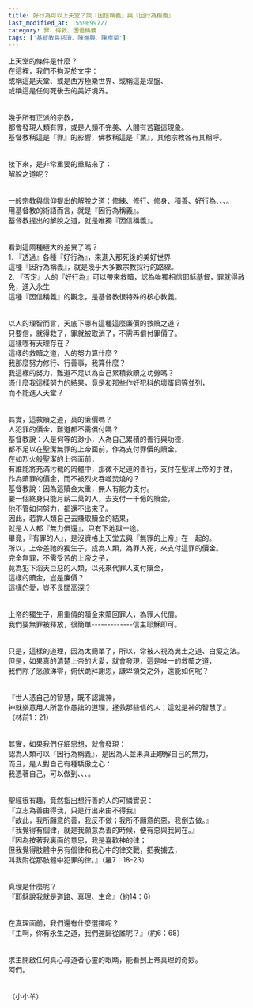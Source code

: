 ```yaml
---
title: 好行為可以上天堂？談『因信稱義』與『因行為稱義』
last_modified_at: 1559699727
category: 罪、得救、因信稱義
tags: ['基督教與慈濟、陳進興、陳樹菊']
---
```


<div>上天堂的條件是什麼？</div>
<div>在這裡，我們不拘泥於文字：</div>
<div>或稱這是天堂、或是西方極樂世界、或稱這是涅盤、</div>
<div>或稱這是任何死後去的美好境界。</div>
<div> </div>
<div> </div>
<div>幾乎所有正派的宗教，</div>
<div>都會發現人類有罪，或是人類不完美、人間有苦難這現象。</div>
<div>基督教稱這是『罪』的影響，佛教稱這是『業』，其他宗教各有其稱呼。</div>
<div> </div>
<div> </div>
<div>接下來，是非常重要的重點來了：</div>
<div>解脫之道呢？</div>
<div> </div>
<div> </div>
<div>一般宗教與信仰提出的解脫之道：修練、修行、修身、積善、好行為、、、。</div>
<div>用基督教的術語而言，就是『因行為稱義』。</div>
<div>基督教提出的解脫之道，就是唯獨『因信稱義』。</div>
<div> </div>
<div> </div>
<div>看到這兩種極大的差異了嗎？</div>
<div>1.<span style="white-space:pre"> </span>『透過』各種『好行為』，來進入那死後的美好世界</div>
<div>這種『因行為稱義』，就是幾乎大多數宗教採行的路線。</div>
<div>2.<span style="white-space:pre"> </span>『否定』人的『好行為』可以帶來救贖，認為唯獨相信耶穌基督，罪就得赦免，進入永生</div>
<div>這種『因信稱義』的觀念，是基督教很特殊的核心教義。</div>
<div> </div>
<div> </div>
<div>以人的理智而言，天底下哪有這種這麼廉價的救贖之道？</div>
<div>只要信，就得救了，罪就被取消了，不需再償付罪價了。</div>
<div>這樣哪有天理存在？</div>
<div>這樣的救贖之道，人的努力算什麼？</div>
<div>我那麼努力修行、行善事，我算什麼？</div>
<div>我這樣的努力，難道不足以為自己累積救贖之功勞嗎？</div>
<div>憑什麼我這樣努力的結果，竟是和那些作奸犯科的壞蛋同等並列，</div>
<div>而不能進入天堂？</div>
<div> </div>
<div> </div>
<div>其實，這救贖之道，真的廉價嗎？</div>
<div>人犯罪的價金，難道都不需償付嗎？</div>
<div>基督教說：人是何等的渺小，人為自己累積的善行與功德，</div>
<div>都不足以在聖潔無罪的上帝面前，作為支付罪價的贖金。</div>
<div>在如烈火般聖潔的上帝面前，</div>
<div>有誰能將充滿污穢的肉體中，那微不足道的善行，支付在聖潔上帝的手裡，</div>
<div>作為贖罪的價金，而不被烈火吞噬焚燒的？</div>
<div>基督教說：因為這贖金太重，無人有能力支付。</div>
<div>要一個終身只能月薪二萬的人，去支付一千億的贖金，</div>
<div>他不管如何努力，都還不出來了。</div>
<div>因此，若靠人類自己去賺取贖金的結果，</div>
<div>就是人人都『無力償還』，只有下地獄一途。</div>
<div>畢竟，『有罪的人』，是沒資格上天堂去與『無罪的上帝』在一起的。</div>
<div>所以，上帝差祂的獨生子，成為人類，為罪人死，來支付這罪的價金。</div>
<div>完全無罪，不需受苦的上帝之子，</div>
<div>竟為犯下滔天巨惡的人類，以死來代罪人支付贖金，</div>
<div>這樣的贖金，豈是廉價？</div>
<div>這樣的愛，豈不長闊高深？</div>
<div> </div>
<div> </div>
<div>上帝的獨生子，用重價的贖金來贖回罪人，為罪人代償。</div>
<div>我們要無罪被釋放，很簡單-------------信主耶穌即可。</div>
<div> </div>
<div> </div>
<div>只是，這樣的道理，因為太簡單了，所以，常被人視為糞土之道、白癡之法。</div>
<div>但是，如果真的清楚上帝的大愛，就會發現，這是唯一的救贖之道，</div>
<div>我們除了感激涕零，俯伏跪拜謝恩，謙卑領受之外，還能如何呢？</div>
<div> </div>
<div> </div>
<div>『世人憑自己的智慧，既不認識神，</div>
<div>神就樂意用人所當作愚拙的道理，拯救那些信的人；這就是神的智慧了』</div>
<div>（林前1：21）</div>
<div> </div>
<div> </div>
<div>其實，如果我們仔細思想，就會發現：</div>
<div>認為人類可以『因行為稱義』，是因為人並未真正瞭解自己的無力，</div>
<div>而且，是人對自己有種驕傲之心：</div>
<div>我憑著自己，可以做到、、、。</div>
<div> </div>
<div> </div>
<div>聖經很有趣，竟然指出想行善的人的可憐實況：</div>
<div>『立志為善由得我，只是行出來由不得我』</div>
<div>『故此，我所願意的善，我反不做；我所不願意的惡，我倒去做。』</div>
<div>『我覺得有個律，就是我願意為善的時候，便有惡與我同在。』</div>
<div>『因為按著我裏面的意思，我是喜歡神的律；</div>
<div>但我覺得肢體中另有個律和我心中的律交戰，把我擄去，</div>
<div>叫我附從那肢體中犯罪的律。』（羅7：18-23）</div>
<div> </div>
<div> </div>
<div>真理是什麼呢？</div>
<div>『耶穌說我就是道路、真理、生命』（約14：6）</div>
<div> </div>
<div> </div>
<div>在真理面前，我們還有什麼選擇呢？</div>
<div>『主啊，你有永生之道，我們還歸從誰呢？』（約6：68）</div>
<div> </div>
<div> </div>
<div>求主開啟任何真心尋道者心靈的眼睛，能看到上帝真理的奇妙。</div>
<div>阿們。</div>
<div> </div>
<div> </div>
<div>（小小羊）</div>
